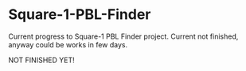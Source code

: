 # Square-1-PBL-Finder
Current progress to Square-1 PBL Finder project. Current not finished, anyway could be works in few days.

NOT FINISHED YET!

